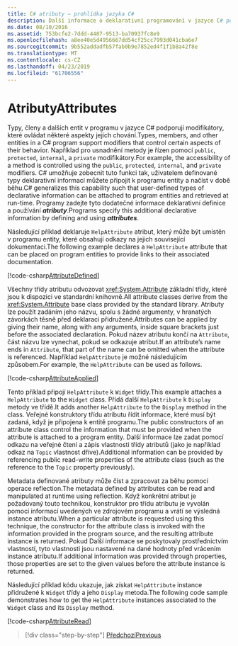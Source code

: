 ```yaml
---
title: C# atributy – prohlídka jazyka C#
description: Další informace o deklarativní programování v jazyce C# pomocí atributů
ms.date: 08/10/2016
ms.assetid: 753bcfe2-7ddd-4487-9513-ba70937fc8e9
ms.openlocfilehash: a8ee40e5d4956667dd54cf25cc7993d041cba6e7
ms.sourcegitcommit: 9b552addadfb57fab0b9e7852ed4f1f1b8a42f8e
ms.translationtype: MT
ms.contentlocale: cs-CZ
ms.lasthandoff: 04/23/2019
ms.locfileid: "61706556"
---
```

# <a name="attributes"></a><span data-ttu-id="3628f-103">Atributy</span><span class="sxs-lookup"><span data-stu-id="3628f-103">Attributes</span></span>

<span data-ttu-id="3628f-104">Typy, členy a dalších entit v programu v jazyce C# podporují modifikátory, které ovládat některé aspekty jejich chování.</span><span class="sxs-lookup"><span data-stu-id="3628f-104">Types, members, and other entities in a C# program support modifiers that control certain aspects of their behavior.</span></span> <span data-ttu-id="3628f-105">Například pro usnadnění metody je řízen pomocí `public`, `protected`, `internal`, a `private` modifikátory.</span><span class="sxs-lookup"><span data-stu-id="3628f-105">For example, the accessibility of a method is controlled using the `public`, `protected`, `internal`, and `private` modifiers.</span></span> <span data-ttu-id="3628f-106">C# umožňuje zobecnit tuto funkci tak, uživatelem definované typy deklarativní informací můžete připojit k programu entity a načíst v době běhu.</span><span class="sxs-lookup"><span data-stu-id="3628f-106">C# generalizes this capability such that user-defined types of declarative information can be attached to program entities and retrieved at run-time.</span></span> <span data-ttu-id="3628f-107">Programy zadejte tyto dodatečné informace deklarativní definice a používání ***atributy***.</span><span class="sxs-lookup"><span data-stu-id="3628f-107">Programs specify this additional declarative information by defining and using ***attributes***.</span></span>

<span data-ttu-id="3628f-108">Následující příklad deklaruje `HelpAttribute` atribut, který může být umístěn v programu entity, které obsahují odkazy na jejich související dokumentaci.</span><span class="sxs-lookup"><span data-stu-id="3628f-108">The following example declares a `HelpAttribute` attribute that can be placed on program entities to provide links to their associated documentation.</span></span>

[!code-csharp[AttributeDefined](../../../samples/snippets/csharp/tour/attributes/Program.cs#L3-L20)]

<span data-ttu-id="3628f-109">Všechny třídy atributu odvozovat <xref:System.Attribute> základní třídy, které jsou k dispozici ve standardní knihovně.</span><span class="sxs-lookup"><span data-stu-id="3628f-109">All attribute classes derive from the <xref:System.Attribute> base class provided by the standard library.</span></span> <span data-ttu-id="3628f-110">Atributy lze použít zadáním jeho názvu, spolu s žádné argumenty, v hranatých závorkách těsně před deklaraci přidružené.</span><span class="sxs-lookup"><span data-stu-id="3628f-110">Attributes can be applied by giving their name, along with any arguments, inside square brackets just before the associated declaration.</span></span> <span data-ttu-id="3628f-111">Pokud název atributu končí na `Attribute`, část názvu lze vynechat, pokud se odkazuje atribut.</span><span class="sxs-lookup"><span data-stu-id="3628f-111">If an attribute’s name ends in `Attribute`, that part of the name can be omitted when the attribute is referenced.</span></span> <span data-ttu-id="3628f-112">Například `HelpAttribute` je možné následujícím způsobem.</span><span class="sxs-lookup"><span data-stu-id="3628f-112">For example, the `HelpAttribute` can be used as follows.</span></span>

[!code-csharp[AttributeApplied](../../../samples/snippets/csharp/tour/attributes/Program.cs#L22-L28)]

<span data-ttu-id="3628f-113">Tento příklad připojí `HelpAttribute` k `Widget` třídy.</span><span class="sxs-lookup"><span data-stu-id="3628f-113">This example attaches a `HelpAttribute` to the `Widget` class.</span></span> <span data-ttu-id="3628f-114">Přidá další `HelpAttribute` k `Display` metody ve třídě.</span><span class="sxs-lookup"><span data-stu-id="3628f-114">It adds another `HelpAttribute` to the `Display` method in the class.</span></span> <span data-ttu-id="3628f-115">Veřejné konstruktory třídu atributu řídit informace, které musí být zadaná, když je připojena k entitě programu.</span><span class="sxs-lookup"><span data-stu-id="3628f-115">The public constructors of an attribute class control the information that must be provided when the attribute is attached to a program entity.</span></span> <span data-ttu-id="3628f-116">Další informace lze zadat pomocí odkazu na veřejné čtení a zápis vlastnosti třídy atributů (jako je například odkaz na `Topic` vlastnost dříve).</span><span class="sxs-lookup"><span data-stu-id="3628f-116">Additional information can be provided by referencing public read-write properties of the attribute class (such as the reference to the `Topic` property previously).</span></span>

<span data-ttu-id="3628f-117">Metadata definované atributy může číst a zpracovat za běhu pomocí operace reflection.</span><span class="sxs-lookup"><span data-stu-id="3628f-117">The metadata defined by attributes can be read and manipulated at runtime using reflection.</span></span> <span data-ttu-id="3628f-118">Když konkrétní atribut je požadovaný touto technikou, konstruktor pro třídu atributu je vyvolán pomocí informací uvedených ve zdrojovém programu a vrátí se výsledná instance atributu.</span><span class="sxs-lookup"><span data-stu-id="3628f-118">When a particular attribute is requested using this technique, the constructor for the attribute class is invoked with the information provided in the program source, and the resulting attribute instance is returned.</span></span> <span data-ttu-id="3628f-119">Pokud Další informace se poskytovaly prostřednictvím vlastností, tyto vlastnosti jsou nastavené na dané hodnoty před vrácením instance atributu.</span><span class="sxs-lookup"><span data-stu-id="3628f-119">If additional information was provided through properties, those properties are set to the given values before the attribute instance is returned.</span></span>

<span data-ttu-id="3628f-120">Následující příklad kódu ukazuje, jak získat `HelpAttribute` instance přidružené k `Widget` třídy a jeho `Display` metoda.</span><span class="sxs-lookup"><span data-stu-id="3628f-120">The following code sample demonstrates how to get the `HelpAttribute` instances associated to the `Widget` class and its `Display` method.</span></span>

[!code-csharp[AttributeRead](../../../samples/snippets/csharp/tour/attributes/Program.cs#ReadAttributes)]

>[!div class="step-by-step"]
>[<span data-ttu-id="3628f-121">Předchozí</span><span class="sxs-lookup"><span data-stu-id="3628f-121">Previous</span></span>](delegates.md)